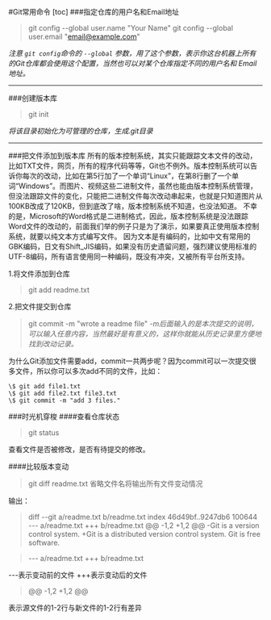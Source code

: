 #Git常用命令
[toc]
###指定仓库的用户名和Email地址
>git config --global user.name "Your Name"
>git config --global user.email "email@example.com"

*注意 `git config`命令的 `--global` 参数，用了这个参数，表示你这台机器上所有的Git仓库都会使用这个配置，当然也可以对某个仓库指定不同的用户名和 Email地址。*
___
###创建版本库
>git init   

*将该目录初始化为可管理的仓库，生成.git目录*
___
###把文件添加到版本库
所有的版本控制系统，其实只能跟踪文本文件的改动，比如TXT文件，网页，所有的程序代码等等，Git也不例外。版本控制系统可以告诉你每次的改动，比如在第5行加了一个单词“Linux”，在第8行删了一个单词“Windows”。而图片、视频这些二进制文件，虽然也能由版本控制系统管理，但没法跟踪文件的变化，只能把二进制文件每次改动串起来，也就是只知道图片从100KB改成了120KB，但到底改了啥，版本控制系统不知道，也没法知道。
不幸的是，Microsoft的Word格式是二进制格式，因此，版本控制系统是没法跟踪Word文件的改动的，前面我们举的例子只是为了演示，如果要真正使用版本控制系统，就要以纯文本方式编写文件。
因为文本是有编码的，比如中文有常用的GBK编码，日文有Shift_JIS编码，如果没有历史遗留问题，强烈建议使用标准的UTF-8编码，所有语言使用同一种编码，既没有冲突，又被所有平台所支持。

1.将文件添加到仓库
>git add readme.txt

2.把文件提交到仓库
>git commit -m "wrote a readme file"
*-m后面输入的是本次提交的说明，可以输入任意内容，当然最好是有意义的，这样你就能从历史记录里方便地找到改动记录。*

为什么Git添加文件需要add，commit一共两步呢？因为commit可以一次提交很多文件，所以你可以多次add不同的文件，比如：

    \$ git add file1.txt
    \$ git add file2.txt file3.txt
    \$ git commit -m "add 3 files."

###时光机穿梭
####查看仓库状态
>git status

查看文件是否被修改，是否有待提交的修改。

####比较版本变动
>git diff readme.txt
省略文件名将输出所有文件变动情况

输出：
>diff --git a/readme.txt b/readme.txt
index 46d49bf..9247db6 100644
--- a/readme.txt
+++ b/readme.txt
@@ -1,2 +1,2 @@
-Git is a version control system.
+Git is a distributed version control system.
Git is free software.

>--- a/readme.txt
+++ b/readme.txt

\---表示变动前的文件
+++表示变动后的文件
>@@ -1,2 +1,2 @@

表示源文件的1-2行与新文件的1-2行有差异
